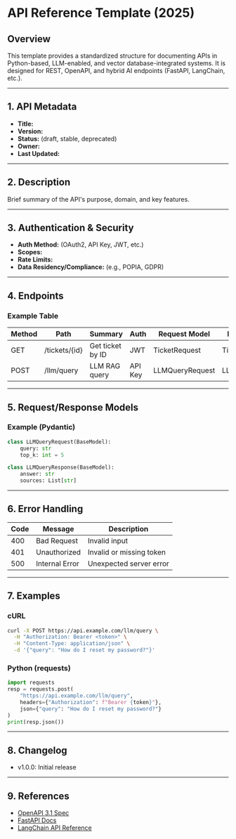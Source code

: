 # API Reference Template (2025)

## Overview
This template provides a standardized structure for documenting APIs in Python-based, LLM-enabled, and vector database-integrated systems. It is designed for REST, OpenAPI, and hybrid AI endpoints (FastAPI, LangChain, etc.).

---

## 1. API Metadata
- **Title:**
- **Version:**
- **Status:** (draft, stable, deprecated)
- **Owner:**
- **Last Updated:**

---

## 2. Description
Brief summary of the API's purpose, domain, and key features.

---

## 3. Authentication & Security
- **Auth Method:** (OAuth2, API Key, JWT, etc.)
- **Scopes:**
- **Rate Limits:**
- **Data Residency/Compliance:** (e.g., POPIA, GDPR)

---

## 4. Endpoints
### Example Table
| Method | Path | Summary | Auth | Request Model | Response Model | Status |
|--------|------|---------|------|--------------|---------------|--------|
| GET    | /tickets/{id} | Get ticket by ID | JWT | TicketRequest | TicketResponse | 200 |
| POST   | /llm/query    | LLM RAG query    | API Key | LLMQueryRequest | LLMQueryResponse | 200 |

---

## 5. Request/Response Models
### Example (Pydantic)
```python
class LLMQueryRequest(BaseModel):
	query: str
	top_k: int = 5

class LLMQueryResponse(BaseModel):
	answer: str
	sources: List[str]
```

---

## 6. Error Handling
| Code | Message | Description |
|------|---------|-------------|
| 400  | Bad Request | Invalid input |
| 401  | Unauthorized | Invalid or missing token |
| 500  | Internal Error | Unexpected server error |

---

## 7. Examples
### cURL
```bash
curl -X POST https://api.example.com/llm/query \
  -H "Authorization: Bearer <token>" \
  -H "Content-Type: application/json" \
  -d '{"query": "How do I reset my password?"}'
```

### Python (requests)
```python
import requests
resp = requests.post(
	"https://api.example.com/llm/query",
	headers={"Authorization": f"Bearer {token}"},
	json={"query": "How do I reset my password?"}
)
print(resp.json())
```

---

## 8. Changelog
- v1.0.0: Initial release

---

## 9. References
- [OpenAPI 3.1 Spec](https://spec.openapis.org/oas/v3.1.0)
- [FastAPI Docs](https://fastapi.tiangolo.com/)
- [LangChain API Reference](https://python.langchain.com/docs/api_reference.html)
